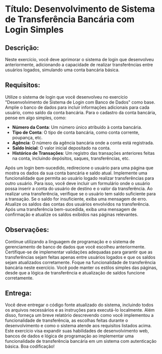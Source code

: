 # Título: Desenvolvimento de Sistema de Transferência Bancária com Login Simples

## Descrição:

Neste exercício, você deve aprimorar o sistema de login que desenvolveu anteriormente, adicionando a capacidade de realizar transferências entre usuários logados, simulando uma conta bancária básica.

## Requisitos:

Utilize o sistema de login que você desenvolveu no exercício "Desenvolvimento de Sistema de Login com Banco de Dados" como base.
Amplie o banco de dados para incluir informações adicionais para cada usuário, como saldo da conta bancária.
Para o cadastro da conta bancária, pense em algo simples, como:

 - **Número da Conta**: Um número único atribuído à conta bancária.
 - **Tipo de Conta**: O tipo de conta bancária, como conta corrente, poupança, etc.
 - **Agência**: O número da agência bancária onde a conta está registrada.
 - **Saldo Inicial**: O valor inicial depositado na conta.
 - **Histórico de Transações**: Um registro das transações anteriores feitas na conta, incluindo depósitos, saques, transferências, etc.


Após um login bem-sucedido, redirecione o usuário para uma página que mostra os dados da sua conta bancária e saldo atual.
Implemente uma funcionalidade que permita ao usuário logado realizar transferências para outro usuário. Para isso, você deve incluir um formulário onde o usuário possa inserir a conta do usuário de destino e o valor da transferência.
Ao realizar uma transferência, verifique se o usuário tem saldo suficiente para a transação. Se o saldo for insuficiente, exiba uma mensagem de erro.
Atualize os saldos das contas dos usuários envolvidos na transferência.
Após uma transferência bem-sucedida, exiba uma mensagem de confirmação e atualize os saldos exibidos nas páginas relevantes.

## Observações:

Continue utilizando a linguagem de programação e o sistema de gerenciamento de banco de dados que você escolheu anteriormente.
Certifique-se de implementar validações adequadas para garantir que as transferências sejam feitas apenas entre usuários logados e que os saldos sejam atualizados corretamente.
Foque na funcionalidade de transferência bancária neste exercício. Você pode manter os estilos simples das páginas, desde que a lógica de transferência e atualização de saldos funcione corretamente.

## Entrega:
Você deve entregar o código fonte atualizado do sistema, incluindo todos os arquivos necessários e as instruções para executá-lo localmente.
Além disso, forneça um breve relatório descrevendo como você implementou a funcionalidade de transferência, as escolhas feitas durante o desenvolvimento e como o sistema atende aos requisitos listados acima.
Este exercício visa expandir suas habilidades de desenvolvimento web, bancos de dados e lógica de programação ao implementar uma funcionalidade de transferência bancária em um sistema com autenticação básica. Boa codificação!